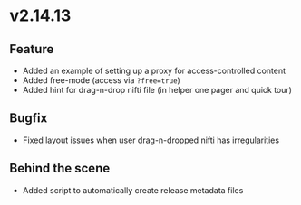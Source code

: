 # v2.14.13

## Feature

- Added an example of setting up a proxy for access-controlled content
- Added free-mode (access via `?free=true`)
- Added hint for drag-n-drop nifti file (in helper one pager and quick tour)

## Bugfix

- Fixed layout issues when user drag-n-dropped nifti has irregularities

## Behind the scene

- Added script to automatically create release metadata files
